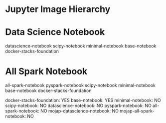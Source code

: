 # Jupyter Image Hierarchy

# Data Science Notebook

datascience-notebook
  scipy-notebook
    minimal-notebook
      base-notebook
        docker-stacks-foundation

# All Spark Notebook

all-spark-notebook
  pyspark-notebook
    scipy-notebook
      minimal-notebook
        base-notebook
          docker-stacks-foundation

docker-stacks-foundation: YES
base-notebook: YES
minimal-notebook: NO
scipy-notebook: NO
datascience-notebook: NO
pyspark-notebook: NO
all-spark-notebook: NO
mojap-datascience-notebook: NO
mojap-all-spark-notebook: NO
